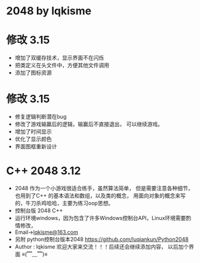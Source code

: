 # **2048 by lqkisme**

# 修改  3.15
- 增加了双缓存技术，显示界面不在闪烁
- 把类定义在头文件中，方便其他文件调用
- 添加了图标资源


# 修改  3.15
- 修复逻辑判断潜在bug
- 修改了游戏输赢后的逻辑，输赢后不直接退出，
	可以继续游戏。
- 增加了时间显示
- 优化了显示颜色
- 界面图框重新设计

# C++ 2048  3.12

- 2048 作为一个小游戏很适合练手，虽然算法简单，
  但是需要注意各种细节，也用到了C++ 的基本语法和数组，以及类的概念，
  用面向对象的概念来写的，牛刀杀鸡哈哈，主要为练习oop思想。
- 控制台版 2048 C++
- 运行环境windows，因为包含了许多Windows控制台API，Linux环境需要酌情修改，
- Email->lqkisme@163.com
- 另附 python控制台版本2048 https://github.com/luqiankun/Python2048
- Author : lqkisme
  欢迎大家来交流！！！后续还会继续添加内容， 以后加个界面 ≡(▔﹏▔)≡

